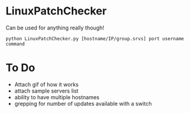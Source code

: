 # LinuxPatchChecker
Can be used for anything really though!

`python LinuxPatchChecker.py [hostname/IP/group.srvs] port username command` 

# To Do
- Attach gif of how it works
- attach sample servers list 
- ability to have multiple hostnames
- grepping for number of updates available with a switch
